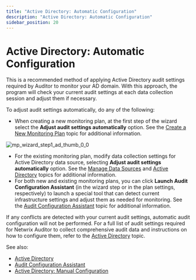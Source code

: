```yaml
---
title: "Active Directory: Automatic Configuration"
description: "Active Directory: Automatic Configuration"
sidebar_position: 20
---
```


# Active Directory: Automatic Configuration

This is a recommended method of applying Active Directory audit settings required by Auditor to
monitor your AD domain. With this approach, the program will check your current audit settings at
each data collection session and adjust them if necessary.

To adjust audit settings automatically, do any of the following:

- When creating a new monitoring plan, at the first step of the wizard select the **Adjust audit
  settings automatically** option. See the
  [Create a New Monitoring Plan](/docs/auditor/10.8/admin/monitoringplans/create.md) topic for additional
  information.

![mp_wizard_step1_ad_thumb_0_0](/images/auditor/10.7/configuration/activedirectory/mp_wizard_step1_ad_thumb_0_0.webp)

- For the existing monitoring plan, modify data collection settings for Active Directory data
  source, selecting **Adjust audit settings automatically** option.
  See the [Manage Data Sources](/docs/auditor/10.8/admin/monitoringplans/datasources.md) and
  [Active Directory](/docs/auditor/10.8/admin/monitoringplans/activedirectory/overview.md) topics for additional
  information.
- For both new and existing monitoring plans, you can click **Launch Audit Configuration Assistant**
  (in the wizard step or in the plan settings, respectively) to launch a special tool that can
  detect current infrastructure settings and adjust them as needed for monitoring. See the
  [Audit Configuration Assistant](/docs/auditor/10.8/tools/auditconfigurationassistant.md) topic for additional
  information.

If any conflicts are detected with your current audit settings, automatic audit configuration will
not be performed. For a full list of audit settings required for Netwrix Auditor to collect
comprehensive audit data and instructions on how to configure them, refer to the
[Active Directory](/docs/auditor/10.8/configuration/activedirectory/overview.md) topic.

See also:

- [Active Directory](/docs/auditor/10.8/configuration/activedirectory/overview.md)
- [Audit Configuration Assistant](/docs/auditor/10.8/tools/auditconfigurationassistant.md)
- [Active Directory: Manual Configuration](/docs/auditor/10.8/configuration/activedirectory/manual.md)
